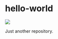 # hello-world
![](https://github.com/Scrivener07/hello-world/workflows/Hello/badge.svg)

Just another repository.
